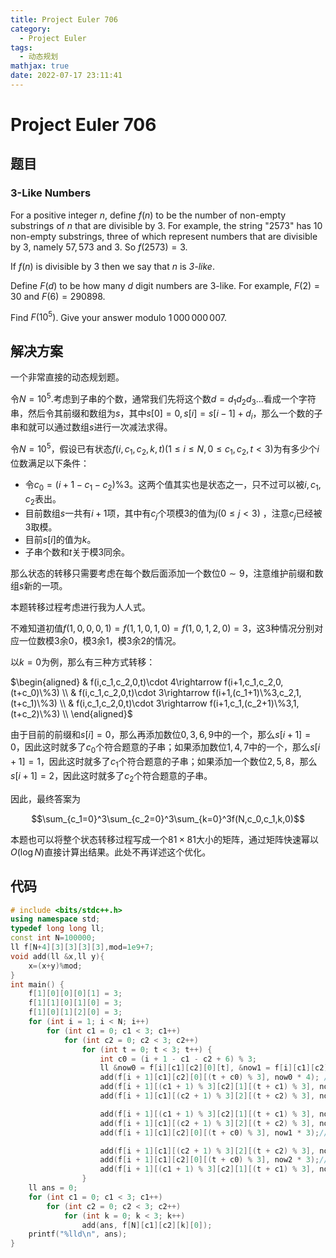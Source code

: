 ```yaml
---
title: Project Euler 706
category:
  - Project Euler
tags:
  - 动态规划
mathjax: true
date: 2022-07-17 23:11:41
---
```


<escape><!-- more --></escape>

# Project Euler 706

## 题目

### 3-Like Numbers

For a positive integer $n$, define $f(n)$ to be the number of non-empty substrings of $n$ that are divisible by $3$. For example, the string "$2573$" has $10$ non-empty substrings, three of which represent numbers that are divisible by $3$, namely $57, 573$ and $3$. So $f(2573) = 3$.

If $f(n)$ is divisible by $3$ then we say that $n$ is *$3$-like*.

Define $F(d)$ to be how many $d$ digit numbers are $3$-like. For example, $F(2) = 30$ and $F(6) = 290898$.

Find $F(10^5)$. Give your answer modulo $1\,000\,000\,007$.

## 解决方案

一个非常直接的动态规划题。

令$N=10^5.$考虑到子串的个数，通常我们先将这个数$d=d_1d_2d_3\dots$看成一个字符串，然后令其前缀和数组为$s$，其中$s[0]=0,s[i]=s[i-1]+d_i$，那么一个数的子串和就可以通过数组$s$进行一次减法求得。

令$N=10^5$，假设已有状态$f(i,c_1,c_2,k,t)(1\le i\le N,0\le c_1,c_2,t<3)$为有多少个$i$位数满足以下条件：

- 令$c_0=(i+1-c_1-c_2)\%3$。这两个值其实也是状态之一，只不过可以被$i,c_1,c_2$表出。
- 目前数组$s$一共有$i+1$项，其中有$c_j$个项模$3$的值为$j(0\le j<3)$ ，注意$c_j$已经被$3$取模。
- 目前$s[i]$的值为$k$。
- 子串个数和$t$关于模$3$同余。

那么状态的转移只需要考虑在每个数后面添加一个数位$0\sim 9$，注意维护前缀和数组$s$新的一项。

本题转移过程考虑进行我为人人式。

不难知道初值$f(1,0,0,0,1)=f(1,1,0,1,0)=f(1,0,1,2,0)=3$，这$3$种情况分别对应一位数模$3$余$0$，模$3$余$1$，模$3$余$2$的情况。

以$k=0$为例，那么有三种方式转移：

$\begin{aligned}
& f(i,c_1,c_2,0,t)\cdot 4\rightarrow f(i+1,c_1,c_2,0,(t+c_0)\%3) \\
& f(i,c_1,c_2,0,t)\cdot 3\rightarrow f(i+1,(c_1+1)\%3,c_2,1,(t+c_1)\%3) \\
& f(i,c_1,c_2,0,t)\cdot 3\rightarrow f(i+1,c_1,(c_2+1)\%3,1,(t+c_2)\%3) \\
\end{aligned}$

由于目前的前缀和$s[i]=0$，那么再添加数位$0,3,6,9$中的一个，那么$s[i+1]=0$，因此这时就多了$c_0$个符合题意的子串；如果添加数位$1,4,7$中的一个，那么$s[i+1]=1$，因此这时就多了$c_1$个符合题意的子串；如果添加一个数位$2,5,8$，那么$s[i+1]=2$，因此这时就多了$c_2$个符合题意的子串。

因此，最终答案为

$$\sum_{c_1=0}^3\sum_{c_2=0}^3\sum_{k=0}^3f(N,c_0,c_1,k,0)$$

本题也可以将整个状态转移过程写成一个$81\times81$大小的矩阵，通过矩阵快速幂以$O(\log N)$直接计算出结果。此处不再详述这个优化。

## 代码

```C++
# include <bits/stdc++.h>
using namespace std;
typedef long long ll;
const int N=100000;
ll f[N+4][3][3][3][3],mod=1e9+7;
void add(ll &x,ll y){
    x=(x+y)%mod;
}
int main() {
    f[1][0][0][0][1] = 3;
    f[1][1][0][1][0] = 3;
    f[1][0][1][2][0] = 3;
    for (int i = 1; i < N; i++)
        for (int c1 = 0; c1 < 3; c1++)
            for (int c2 = 0; c2 < 3; c2++)
                for (int t = 0; t < 3; t++) {
                    int c0 = (i + 1 - c1 - c2 + 6) % 3;
                    ll &now0 = f[i][c1][c2][0][t], &now1 = f[i][c1][c2][1][t], &now2 = f[i][c1][c2][2][t];
                    add(f[i + 1][c1][c2][0][(t + c0) % 3], now0 * 4); //0,3,6,9
                    add(f[i + 1][(c1 + 1) % 3][c2][1][(t + c1) % 3], now0 * 3);//1,4,7
                    add(f[i + 1][c1][(c2 + 1) % 3][2][(t + c2) % 3], now0 * 3);//2,5,8

                    add(f[i + 1][(c1 + 1) % 3][c2][1][(t + c1) % 3], now1 * 4);//0,3,6,9
                    add(f[i + 1][c1][(c2 + 1) % 3][2][(t + c2) % 3], now1 * 3);// 1,4,7
                    add(f[i + 1][c1][c2][0][(t + c0) % 3], now1 * 3);//2,5,8

                    add(f[i + 1][c1][(c2 + 1) % 3][2][(t + c2) % 3], now2 * 4);//0,3,6,9
                    add(f[i + 1][c1][c2][0][(t + c0) % 3], now2 * 3);//1,4,7
                    add(f[i + 1][(c1 + 1) % 3][c2][1][(t + c1) % 3], now2 * 3);//2,5,8
                }
    ll ans = 0;
    for (int c1 = 0; c1 < 3; c1++)
        for (int c2 = 0; c2 < 3; c2++)
            for (int k = 0; k < 3; k++)
                add(ans, f[N][c1][c2][k][0]);
    printf("%lld\n", ans);
}

```
